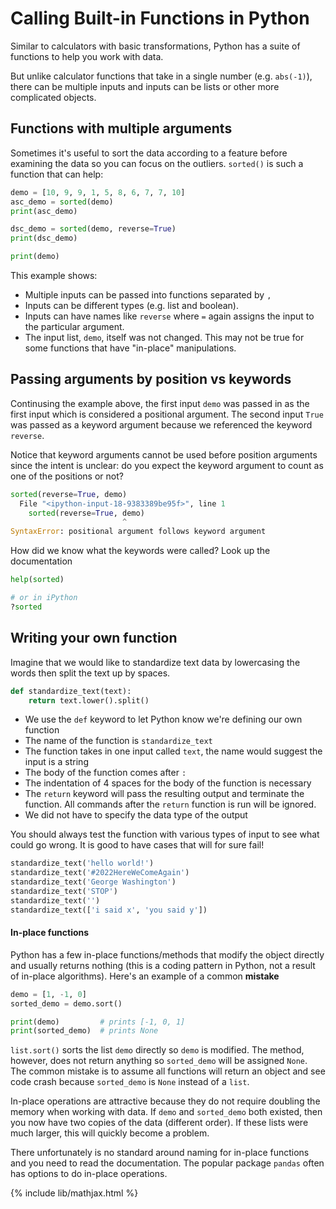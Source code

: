 # Calling Built-in Functions in Python

Similar to calculators with basic transformations, Python has a suite of
functions to help you work with data.

But unlike calculator functions that take in a single number (e.g. `abs(-1)`),
there can be multiple inputs and inputs can be lists or other more complicated
objects.

## Functions with multiple arguments
Sometimes it's useful to sort the data according to a feature before examining
the data so you can focus on the outliers. `sorted()` is such a function that
can help:

```python
demo = [10, 9, 9, 1, 5, 8, 6, 7, 7, 10]
asc_demo = sorted(demo)
print(asc_demo)

dsc_demo = sorted(demo, reverse=True)
print(dsc_demo)

print(demo)
```

This example shows:
- Multiple inputs can be passed into functions separated by `,`
- Inputs can be different types (e.g. list and boolean).
- Inputs can have names like `reverse` where `=` again assigns the input to the
  particular argument.
- The input list, `demo`, itself was not changed. This may not be true for some
  functions that have "in-place" manipulations.


## Passing arguments by position vs keywords
Continusing the example above, the first input `demo` was passed in as the first
input which is considered a positional argument. The second input `True` was
passed as a keyword argument because we referenced the keyword `reverse`.

Notice that keyword arguments cannot be used before position arguments since
the intent is unclear: do you expect the keyword argument to count as one of
the positions or not?
```python
sorted(reverse=True, demo)
  File "<ipython-input-18-9383389be95f>", line 1
    sorted(reverse=True, demo)
                         ^
SyntaxError: positional argument follows keyword argument
```

How did we know what the keywords were called? Look up the documentation
```python
help(sorted)

# or in iPython
?sorted
```

## Writing your own function
Imagine that we would like to standardize text data by lowercasing the
words then split the text up by spaces.

```python
def standardize_text(text):
    return text.lower().split()
```

- We use the `def` keyword to let Python know we're defining our own function
- The name of the function is `standardize_text`
- The function takes in one input called `text`, the name would suggest the
  input is a string
- The body of the function comes after `:`
- The indentation of 4 spaces for the body of the function is necessary
- The `return` keyword will pass the resulting output and terminate the function.
  All commands after the `return` function is run will be ignored.
- We did not have to specify the data type of the output

You should always test the function with various types of input to see what could
go wrong. It is good to have cases that will for sure fail!
```python
standardize_text('hello world!')
standardize_text('#2022HereWeComeAgain')
standardize_text('George Washington')
standardize_text('STOP')
standardize_text('')
standardize_text(['i said x', 'you said y'])
```

#### In-place functions

Python has a few in-place functions/methods that modify the object directly
and usually returns nothing (this is a coding pattern in Python, not a result of
in-place algorithms). Here's an example of a common **mistake**

```python
demo = [1, -1, 0]
sorted_demo = demo.sort()

print(demo)         # prints [-1, 0, 1]
print(sorted_demo)  # prints None
```

`list.sort()` sorts the list `demo` directly so `demo` is modified.
The method, however, does not return anything so `sorted_demo` will
be assigned `None`. The common mistake is to assume all functions will
return an object and see code crash because `sorted_demo` is `None` instead
of a `list`.

In-place operations are attractive because they do not require doubling the
memory when working with data. If `demo` and `sorted_demo`
both existed, then you now have two copies of the data (different order).
If these lists were much larger, this will quickly become a problem.

There unfortunately is no standard around naming for in-place functions and
you need to read the documentation. The popular package `pandas` often has
options to do in-place operations.

{% include lib/mathjax.html %}
